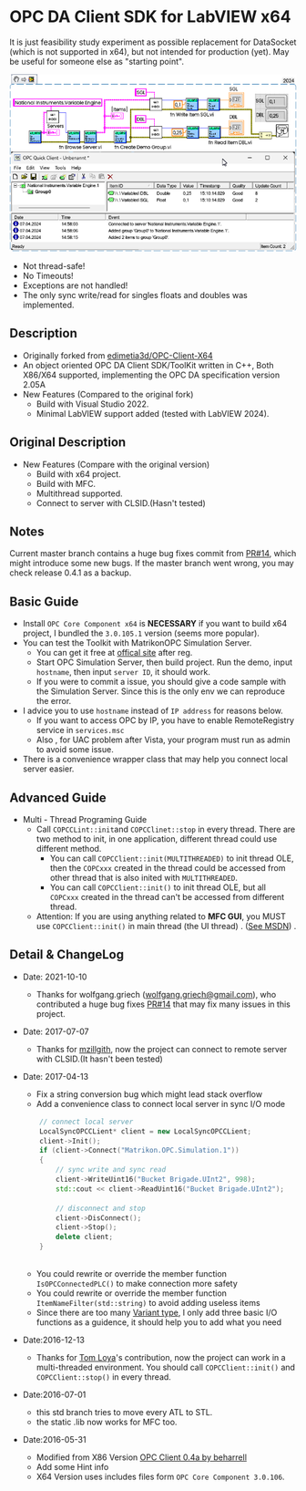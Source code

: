 # OPC DA Client SDK for LabVIEW x64

It is just feasibility study experiment as possible replacement for DataSocket (which is not supported in x64), but not intended for production (yet). May be useful for someone else as "starting point".

![](assets/SnippetDLL.png)

* Not thread-safe!
* No Timeouts!
* Exceptions are not handled!
* The only sync write/read for singles floats and doubles was implemented.

## Description

* Originally forked from [edimetia3d/OPC-Client-X64](https://github.com/edimetia3d/OPC-Client-X64)
* An object oriented OPC DA Client SDK/ToolKit written in C++, Both X86/X64 supported, implementing the OPC DA
  specification version 2.05A
* New Features (Compared to the original fork)
    * Build with Visual Studio 2022.
    * Minimal LabVIEW support added (tested with LabVIEW 2024).
## Original Description
* New Features (Compare with the original version)
    * Build with x64 project.
    * Build with MFC.
    * Multithread supported.
    * Connect to server with CLSID.(Hasn't tested)

## Notes

Current master branch contains a huge bug fixes commit from [PR#14](https://github.com/edimetia3d/OPC-Client-X64/pull/14), which might introduce some new bugs. If the master branch went
wrong, you may check release 0.4.1 as a backup.

## Basic Guide

* Install `OPC Core Component x64` is **NECESSARY** if you want to build x64 project, I bundled the `3.0.105.1`
  version (seems more popular).
* You can test the Toolkit with MatrikonOPC Simulation Server.
    * You can get it free at [offical site](https://www.matrikonopc.com/products/opc-drivers/opc-simulation-server.aspx)
      after reg.
    * Start OPC Simulation Server, then build project. Run the demo, input `hostname`, then input `server ID`, it should
      work.
    * If you were to commit a issue, you should give a code sample with the Simulation Server. Since this is the only
      env we can reproduce the error.
* I advice you to use `hostname` instead of `IP address` for reasons below.
    * If you want to access OPC by IP, you have to enable RemoteRegistry service in `services.msc`
    * Also , for UAC problem after Vista, your program must run as admin to avoid some issue.
* There is a convenience wrapper class that may help you connect local server easier.

## Advanced Guide

* Multi - Thread Programing Guide
    * Call `COPCCLint::init`and `COPCClinet::stop` in every thread. There are two method to init, in one application,
      different thread could use different method.
        * You can call `COPCClient::init(MULTITHREADED)` to init thread OLE, then the `COPCxxx` created in the thread
          could be accessed from other thread that is also inited with `MULTITHREADED`.
        * You can call `COPCClient::init()` to init thread OLE, but all `COPCxxx` created in the thread can't be
          accessed from different thread.
    * Attention: If you are using anything related to **MFC GUI**, you MUST use `COPCClient::init()` in main thread (the
      UI thread)
      . ([See MSDN](https://support.microsoft.com/en-us/help/828643/mfc-application-stops-responding-when-you-initialize-the-application-a))
      .

## Detail & ChangeLog
* Date: 2021-10-10
    * Thanks for wolfgang.griech (wolfgang.griech@gmail.com), who contributed a huge bug fixes [PR#14](https://github.com/edimetia3d/OPC-Client-X64/pull/14) that may fix many issues in this project.
* Date: 2017-07-07
    * Thanks for [mzillgith](https://github.com/mzillgith/OPC-Client-X64), now the project can connect to remote server
      with CLSID.(It hasn't been tested)

* Date: 2017-04-13
    * Fix a string conversion bug which might lead stack overflow
    * Add a convenience class to connect local server in sync I/O mode
  ```cpp
      // connect local server
      LocalSyncOPCCLient* client = new LocalSyncOPCCLient;
      client->Init();
      if (client->Connect("Matrikon.OPC.Simulation.1"))
      {
          // sync write and sync read
          client->WriteUint16("Bucket Brigade.UInt2", 998);
          std::cout << client->ReadUint16("Bucket Brigade.UInt2");
    
          // disconnect and stop
          client->DisConnect();
          client->Stop();
          delete client;
      }
    
  ```
    * You could rewrite or override the member function `IsOPCConnectedPLC()` to make connection more safety
    * You could rewrite or override the member function `ItemNameFilter(std::string)` to avoid adding useless items
    * Since there are too
      many [Variant type](https://msdn.microsoft.com/en-us/library/windows/desktop/ms221627(v=vs.85).aspx), I only add
      three basic I/O functions as a guidence, it should help you to add what you need

* Date:2016-12-13
    * Thanks for [Tom Loya](https://github.com/tomloya)'s contribution, now the project can work in a multi-threaded
      environment. You should call `COPCClient::init()` and `COPCClient::stop()` in every thread.
* Date:2016-07-01
    * this std branch tries to move every ATL to STL.
    * the static .lib now works for MFC too.
* Date:2016-05-31
    * Modified from X86 Version [OPC Client 0.4a by beharrell](https://sourceforge.net/projects/opcclient/)
    * Add some Hint info
    * X64 Version uses includes files form `OPC Core Component 3.0.106`.
